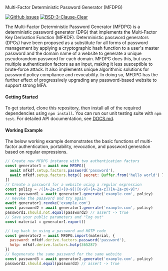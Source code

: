 Multi-Factor Deterministic Password Generator (MFDPG)

[![GitHub issues](https://img.shields.io/github/issues/multifactor/mfdpg)](https://github.com/multifactor/mfdpg/issues)
[![BSD-3-Clause-Clear](https://img.shields.io/badge/license-BSD--3--Clause--Clear-brightgreen.svg)](https://creativecommons.org/licenses/by-nc-sa/4.0/)

The Multi-Factor Deterministic Password Generator (MFDPG) is a deterministic password generator (DPG) that implements the Multi-Factor Key Derivation Function (MFKDF).
Deterministic password generators (DPGs) have been proposed as a substitute for all forms of password management by applying a cryptographic hash function to a user's master password and the domain name of a website to generate a unique pseudorandom password for each domain.
MFDPG does this, but uses multiple authentication factors as an input, making it less susceptible to brute-force attack.
It also implements unique algorithmic solutions for password policy compliance and revocability.
In doing so, MFDPG has the further effect of progressively upgrading any password-based website to support strong MFA.

#### Getting Started
To get started, clone this repository, then install all of the required dependencies using `npm install`. You can run our unit testing suite with `npm test`. For detailed API documentation, see [DOCS.md](DOCS.md).

#### Working Example
The below working example demonstrates the basic functions of multi-factor authentication, portability, revocation, and password generation based on regular expressions.

```js
// Create new MFDPG instance with two authentication factors
const generator1 = await new MFDPG([
  await mfkdf.setup.factors.password('password'),
  await mfkdf.setup.factors.hotp({ secret: Buffer.from('hello world') })
])
// Create a password for a website using a regular expression
const policy = /([A-Za-z]+[0-9]|[0-9]+[A-Za-z])[A-Za-z0-9]*/
const password1 = await generator1.generate('example.com', policy)
// Revoke the password and try again
await generator1.revoke('example.com')
const password2 = await generator1.generate('example.com', policy)
password1.should.not.equal(password2) // assert -> true
// Save your public parameters and "log out"
const material = generator1.export()

// Log back in using a password and HOTP code
const generator2 = await MFDPG.import(material, {
  password: mfkdf.derive.factors.password('password'),
  hotp: mfkdf.derive.factors.hotp(365287)
})
// Regenerate the same password for the same website
const password3 = await generator2.generate('example.com', policy)
password2.should.equal(password3) // assert -> true
```
